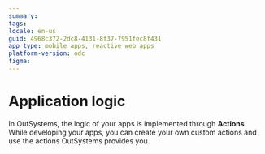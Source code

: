 ```yaml
---
summary:
tags:
locale: en-us
guid: 4968c372-2dc8-4131-8f37-7951fec8f431
app_type: mobile apps, reactive web apps
platform-version: odc
figma:
---
```


# Application logic

In OutSystems, the logic of your apps is implemented through **Actions**. While developing your apps, you can create your own custom actions and use the actions OutSystems provides you.
